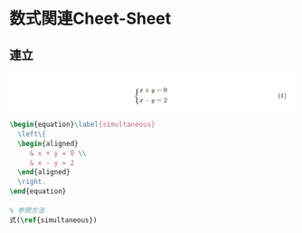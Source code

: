 # 数式関連Cheet-Sheet

<!-- <style>
  img{
    margin: 0 auto;
    display: block;
  }
</style> -->
## 連立

<img src="img/simultaneous.png" style="margin:0 auto;display: block;">

```tex
\begin{equation}\label{simultaneous}
  \left\{
  \begin{aligned}
     & x + y = 0 \\
     & x - y = 2
  \end{aligned}
  \right.
\end{equation}

% 参照方法
式(\ref{simultaneous})
```